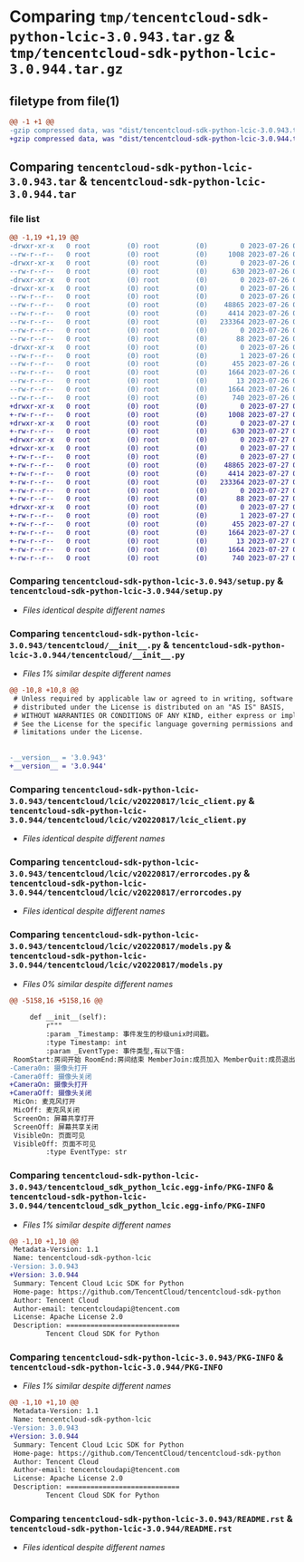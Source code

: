 # Comparing `tmp/tencentcloud-sdk-python-lcic-3.0.943.tar.gz` & `tmp/tencentcloud-sdk-python-lcic-3.0.944.tar.gz`

## filetype from file(1)

```diff
@@ -1 +1 @@
-gzip compressed data, was "dist/tencentcloud-sdk-python-lcic-3.0.943.tar", last modified: Wed Jul 26 00:40:03 2023, max compression
+gzip compressed data, was "dist/tencentcloud-sdk-python-lcic-3.0.944.tar", last modified: Thu Jul 27 02:18:27 2023, max compression
```

## Comparing `tencentcloud-sdk-python-lcic-3.0.943.tar` & `tencentcloud-sdk-python-lcic-3.0.944.tar`

### file list

```diff
@@ -1,19 +1,19 @@
-drwxr-xr-x   0 root         (0) root         (0)        0 2023-07-26 00:40:03.000000 tencentcloud-sdk-python-lcic-3.0.943/
--rw-r--r--   0 root         (0) root         (0)     1008 2023-07-26 00:40:03.000000 tencentcloud-sdk-python-lcic-3.0.943/setup.py
-drwxr-xr-x   0 root         (0) root         (0)        0 2023-07-26 00:40:03.000000 tencentcloud-sdk-python-lcic-3.0.943/tencentcloud/
--rw-r--r--   0 root         (0) root         (0)      630 2023-07-26 00:40:03.000000 tencentcloud-sdk-python-lcic-3.0.943/tencentcloud/__init__.py
-drwxr-xr-x   0 root         (0) root         (0)        0 2023-07-26 00:40:03.000000 tencentcloud-sdk-python-lcic-3.0.943/tencentcloud/lcic/
-drwxr-xr-x   0 root         (0) root         (0)        0 2023-07-26 00:40:03.000000 tencentcloud-sdk-python-lcic-3.0.943/tencentcloud/lcic/v20220817/
--rw-r--r--   0 root         (0) root         (0)        0 2023-07-26 00:40:03.000000 tencentcloud-sdk-python-lcic-3.0.943/tencentcloud/lcic/v20220817/__init__.py
--rw-r--r--   0 root         (0) root         (0)    48865 2023-07-26 00:40:03.000000 tencentcloud-sdk-python-lcic-3.0.943/tencentcloud/lcic/v20220817/lcic_client.py
--rw-r--r--   0 root         (0) root         (0)     4414 2023-07-26 00:40:03.000000 tencentcloud-sdk-python-lcic-3.0.943/tencentcloud/lcic/v20220817/errorcodes.py
--rw-r--r--   0 root         (0) root         (0)   233364 2023-07-26 00:40:03.000000 tencentcloud-sdk-python-lcic-3.0.943/tencentcloud/lcic/v20220817/models.py
--rw-r--r--   0 root         (0) root         (0)        0 2023-07-26 00:40:03.000000 tencentcloud-sdk-python-lcic-3.0.943/tencentcloud/lcic/__init__.py
--rw-r--r--   0 root         (0) root         (0)       88 2023-07-26 00:40:03.000000 tencentcloud-sdk-python-lcic-3.0.943/setup.cfg
-drwxr-xr-x   0 root         (0) root         (0)        0 2023-07-26 00:40:03.000000 tencentcloud-sdk-python-lcic-3.0.943/tencentcloud_sdk_python_lcic.egg-info/
--rw-r--r--   0 root         (0) root         (0)        1 2023-07-26 00:40:03.000000 tencentcloud-sdk-python-lcic-3.0.943/tencentcloud_sdk_python_lcic.egg-info/dependency_links.txt
--rw-r--r--   0 root         (0) root         (0)      455 2023-07-26 00:40:03.000000 tencentcloud-sdk-python-lcic-3.0.943/tencentcloud_sdk_python_lcic.egg-info/SOURCES.txt
--rw-r--r--   0 root         (0) root         (0)     1664 2023-07-26 00:40:03.000000 tencentcloud-sdk-python-lcic-3.0.943/tencentcloud_sdk_python_lcic.egg-info/PKG-INFO
--rw-r--r--   0 root         (0) root         (0)       13 2023-07-26 00:40:03.000000 tencentcloud-sdk-python-lcic-3.0.943/tencentcloud_sdk_python_lcic.egg-info/top_level.txt
--rw-r--r--   0 root         (0) root         (0)     1664 2023-07-26 00:40:03.000000 tencentcloud-sdk-python-lcic-3.0.943/PKG-INFO
--rw-r--r--   0 root         (0) root         (0)      740 2023-07-26 00:40:03.000000 tencentcloud-sdk-python-lcic-3.0.943/README.rst
+drwxr-xr-x   0 root         (0) root         (0)        0 2023-07-27 02:18:27.000000 tencentcloud-sdk-python-lcic-3.0.944/
+-rw-r--r--   0 root         (0) root         (0)     1008 2023-07-27 02:18:26.000000 tencentcloud-sdk-python-lcic-3.0.944/setup.py
+drwxr-xr-x   0 root         (0) root         (0)        0 2023-07-27 02:18:27.000000 tencentcloud-sdk-python-lcic-3.0.944/tencentcloud/
+-rw-r--r--   0 root         (0) root         (0)      630 2023-07-27 02:18:26.000000 tencentcloud-sdk-python-lcic-3.0.944/tencentcloud/__init__.py
+drwxr-xr-x   0 root         (0) root         (0)        0 2023-07-27 02:18:27.000000 tencentcloud-sdk-python-lcic-3.0.944/tencentcloud/lcic/
+drwxr-xr-x   0 root         (0) root         (0)        0 2023-07-27 02:18:27.000000 tencentcloud-sdk-python-lcic-3.0.944/tencentcloud/lcic/v20220817/
+-rw-r--r--   0 root         (0) root         (0)        0 2023-07-27 02:18:26.000000 tencentcloud-sdk-python-lcic-3.0.944/tencentcloud/lcic/v20220817/__init__.py
+-rw-r--r--   0 root         (0) root         (0)    48865 2023-07-27 02:18:26.000000 tencentcloud-sdk-python-lcic-3.0.944/tencentcloud/lcic/v20220817/lcic_client.py
+-rw-r--r--   0 root         (0) root         (0)     4414 2023-07-27 02:18:26.000000 tencentcloud-sdk-python-lcic-3.0.944/tencentcloud/lcic/v20220817/errorcodes.py
+-rw-r--r--   0 root         (0) root         (0)   233364 2023-07-27 02:18:26.000000 tencentcloud-sdk-python-lcic-3.0.944/tencentcloud/lcic/v20220817/models.py
+-rw-r--r--   0 root         (0) root         (0)        0 2023-07-27 02:18:26.000000 tencentcloud-sdk-python-lcic-3.0.944/tencentcloud/lcic/__init__.py
+-rw-r--r--   0 root         (0) root         (0)       88 2023-07-27 02:18:27.000000 tencentcloud-sdk-python-lcic-3.0.944/setup.cfg
+drwxr-xr-x   0 root         (0) root         (0)        0 2023-07-27 02:18:27.000000 tencentcloud-sdk-python-lcic-3.0.944/tencentcloud_sdk_python_lcic.egg-info/
+-rw-r--r--   0 root         (0) root         (0)        1 2023-07-27 02:18:27.000000 tencentcloud-sdk-python-lcic-3.0.944/tencentcloud_sdk_python_lcic.egg-info/dependency_links.txt
+-rw-r--r--   0 root         (0) root         (0)      455 2023-07-27 02:18:27.000000 tencentcloud-sdk-python-lcic-3.0.944/tencentcloud_sdk_python_lcic.egg-info/SOURCES.txt
+-rw-r--r--   0 root         (0) root         (0)     1664 2023-07-27 02:18:27.000000 tencentcloud-sdk-python-lcic-3.0.944/tencentcloud_sdk_python_lcic.egg-info/PKG-INFO
+-rw-r--r--   0 root         (0) root         (0)       13 2023-07-27 02:18:27.000000 tencentcloud-sdk-python-lcic-3.0.944/tencentcloud_sdk_python_lcic.egg-info/top_level.txt
+-rw-r--r--   0 root         (0) root         (0)     1664 2023-07-27 02:18:27.000000 tencentcloud-sdk-python-lcic-3.0.944/PKG-INFO
+-rw-r--r--   0 root         (0) root         (0)      740 2023-07-27 02:18:26.000000 tencentcloud-sdk-python-lcic-3.0.944/README.rst
```

### Comparing `tencentcloud-sdk-python-lcic-3.0.943/setup.py` & `tencentcloud-sdk-python-lcic-3.0.944/setup.py`

 * *Files identical despite different names*

### Comparing `tencentcloud-sdk-python-lcic-3.0.943/tencentcloud/__init__.py` & `tencentcloud-sdk-python-lcic-3.0.944/tencentcloud/__init__.py`

 * *Files 1% similar despite different names*

```diff
@@ -10,8 +10,8 @@
 # Unless required by applicable law or agreed to in writing, software
 # distributed under the License is distributed on an "AS IS" BASIS,
 # WITHOUT WARRANTIES OR CONDITIONS OF ANY KIND, either express or implied.
 # See the License for the specific language governing permissions and
 # limitations under the License.
 
 
-__version__ = '3.0.943'
+__version__ = '3.0.944'
```

### Comparing `tencentcloud-sdk-python-lcic-3.0.943/tencentcloud/lcic/v20220817/lcic_client.py` & `tencentcloud-sdk-python-lcic-3.0.944/tencentcloud/lcic/v20220817/lcic_client.py`

 * *Files identical despite different names*

### Comparing `tencentcloud-sdk-python-lcic-3.0.943/tencentcloud/lcic/v20220817/errorcodes.py` & `tencentcloud-sdk-python-lcic-3.0.944/tencentcloud/lcic/v20220817/errorcodes.py`

 * *Files identical despite different names*

### Comparing `tencentcloud-sdk-python-lcic-3.0.943/tencentcloud/lcic/v20220817/models.py` & `tencentcloud-sdk-python-lcic-3.0.944/tencentcloud/lcic/v20220817/models.py`

 * *Files 0% similar despite different names*

```diff
@@ -5158,16 +5158,16 @@
 
     def __init__(self):
         r"""
         :param _Timestamp: 事件发生的秒级unix时间戳。
         :type Timestamp: int
         :param _EventType: 事件类型,有以下值:
 RoomStart:房间开始 RoomEnd:房间结束 MemberJoin:成员加入 MemberQuit:成员退出 RecordFinish:录制结束
-Camera0n: 摄像头打开
-Camera0ff: 摄像头关闭
+CameraOn: 摄像头打开
+CameraOff: 摄像头关闭
 MicOn: 麦克风打开
 MicOff: 麦克风关闭
 ScreenOn: 屏幕共享打开
 ScreenOff: 屏幕共享关闭
 VisibleOn: 页面可见
 VisibleOff: 页面不可见
         :type EventType: str
```

### Comparing `tencentcloud-sdk-python-lcic-3.0.943/tencentcloud_sdk_python_lcic.egg-info/PKG-INFO` & `tencentcloud-sdk-python-lcic-3.0.944/tencentcloud_sdk_python_lcic.egg-info/PKG-INFO`

 * *Files 1% similar despite different names*

```diff
@@ -1,10 +1,10 @@
 Metadata-Version: 1.1
 Name: tencentcloud-sdk-python-lcic
-Version: 3.0.943
+Version: 3.0.944
 Summary: Tencent Cloud Lcic SDK for Python
 Home-page: https://github.com/TencentCloud/tencentcloud-sdk-python
 Author: Tencent Cloud
 Author-email: tencentcloudapi@tencent.com
 License: Apache License 2.0
 Description: ============================
         Tencent Cloud SDK for Python
```

### Comparing `tencentcloud-sdk-python-lcic-3.0.943/PKG-INFO` & `tencentcloud-sdk-python-lcic-3.0.944/PKG-INFO`

 * *Files 1% similar despite different names*

```diff
@@ -1,10 +1,10 @@
 Metadata-Version: 1.1
 Name: tencentcloud-sdk-python-lcic
-Version: 3.0.943
+Version: 3.0.944
 Summary: Tencent Cloud Lcic SDK for Python
 Home-page: https://github.com/TencentCloud/tencentcloud-sdk-python
 Author: Tencent Cloud
 Author-email: tencentcloudapi@tencent.com
 License: Apache License 2.0
 Description: ============================
         Tencent Cloud SDK for Python
```

### Comparing `tencentcloud-sdk-python-lcic-3.0.943/README.rst` & `tencentcloud-sdk-python-lcic-3.0.944/README.rst`

 * *Files identical despite different names*

